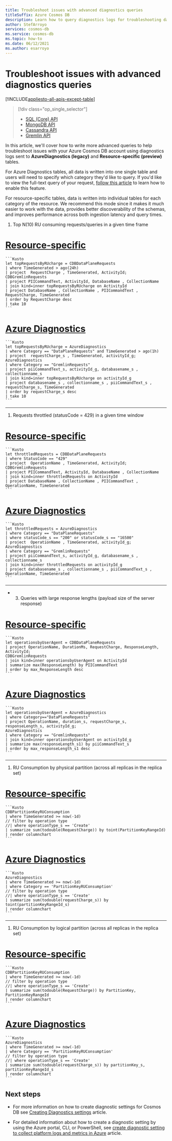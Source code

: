 ```yaml
---
title: Troubleshoot issues with advanced diagnostics queries
titleSuffix: Azure Cosmos DB
description: Learn how to query diagnostics logs for troubleshooting data stored in Azure Cosmos DB
author: StefArroyo
services: cosmos-db
ms.service: cosmos-db
ms.topic: how-to
ms.date: 06/12/2021
ms.author: esarroyo 
---
```


# Troubleshoot issues with advanced diagnostics queries

[!INCLUDE[appliesto-all-apis-except-table](includes/appliesto-all-apis-except-table.md)]

> [!div class="op_single_selector"]
> * [SQL (Core) API](cosmos-db-advanced-queries.md)
> * [MongoDB API](queries-mongo.md)
> * [Cassandra API](queries-cassandra.md)
> * [Gremlin API](queries-gremlin.md)
>

In this article, we'll cover how to write more advanced queries to help troubleshoot issues with your Azure Cosmos DB account using diagnostics logs sent to **AzureDiagnostics (legacy)** and **Resource-specific (preview)** tables.

For Azure Diagnostics tables, all data is written into one single table and users will need to specify which category they'd like to query. If you'd like to view the full-text query of your request, [follow this article](cosmosdb-monitor-resource-logs.md#full-text-query) to learn how to enable this feature.

For resource-specific tables, data is written into individual tables for each category of the resource. We recommend this mode since it makes it much easier to work with the data, provides better discoverability of the schemas, and improves performance across both ingestion latency and query times.

1. Top N(10) RU consuming requests/queries in a given time frame

# [Resource-specific](#tab/resource-specific)

    ```Kusto
    let topRequestsByRUcharge = CDBDataPlaneRequests 
    | where TimeGenerated > ago(24h)
    | project  RequestCharge , TimeGenerated, ActivityId;
    CDBGremlinRequests
    | project PIICommandText, ActivityId, DatabaseName , CollectionName
    | join kind=inner topRequestsByRUcharge on ActivityId
    | project DatabaseName , CollectionName , PIICommandText , RequestCharge, TimeGenerated
    | order by RequestCharge desc
    | take 10
    ```
# [Azure Diagnostics](#tab/azure-diagnostics)

    ```Kusto
    let topRequestsByRUcharge = AzureDiagnostics
    | where Category == "DataPlaneRequests" and TimeGenerated > ago(1h)
    | project  requestCharge_s , TimeGenerated, activityId_g;
    AzureDiagnostics
    | where Category == "GremlinRequests"
    | project piiCommandText_s, activityId_g, databasename_s , collectionname_s
    | join kind=inner topRequestsByRUcharge on activityId_g
    | project databasename_s , collectionname_s , piiCommandText_s , requestCharge_s, TimeGenerated
    | order by requestCharge_s desc
    | take 10
    ```    
---

1. Requests throttled (statusCode = 429) in a given time window 

# [Resource-specific](#tab/resource-specific)
    ```Kusto
    let throttledRequests = CDBDataPlaneRequests
    | where StatusCode == "429"
    | project  OperationName , TimeGenerated, ActivityId;
    CDBGremlinRequests
    | project PIICommandText, ActivityId, DatabaseName , CollectionName
    | join kind=inner throttledRequests on ActivityId
    | project DatabaseName , CollectionName , PIICommandText , OperationName, TimeGenerated
    ```
# [Azure Diagnostics](#tab/azure-diagnostics)
    ```Kusto
    let throttledRequests = AzureDiagnostics
    | where Category == "DataPlaneRequests"
    | where statusCode_s == "200" or statusCode_s == "16500" 
    | project  OperationName , TimeGenerated, activityId_g;
    AzureDiagnostics
    | where Category == "GremlinRequests"
    | project piiCommandText_s, activityId_g, databasename_s , collectionname_s
    | join kind=inner throttledRequests on activityId_g
    | project databasename_s , collectionname_s , piiCommandText_s , OperationName, TimeGenerated
    ```    
---

- 3. Queries with large response lengths (payload size of the server response)

# [Resource-specific](#tab/resource-specific)
    ```Kusto
    let operationsbyUserAgent = CDBDataPlaneRequests
    | project OperationName, DurationMs, RequestCharge, ResponseLength, ActivityId;
    CDBGremlinRequests
    | join kind=inner operationsbyUserAgent on ActivityId
    | summarize max(ResponseLength) by PIICommandText
    | order by max_ResponseLength desc
    ```
# [Azure Diagnostics](#tab/azure-diagnostics)
    ```Kusto
    let operationsbyUserAgent = AzureDiagnostics
    | where Category=="DataPlaneRequests"
    | project OperationName, duration_s, requestCharge_s, responseLength_s, activityId_g;
    AzureDiagnostics
    | where Category == "GremlinRequests"
    | join kind=inner operationsbyUserAgent on activityId_g
    | summarize max(responseLength_s1) by piiCommandText_s
    | order by max_responseLength_s1 desc
    ```    
---

1. RU Consumption by physical partition (across all replicas in the replica set)

# [Resource-specific](#tab/resource-specific)
    ```Kusto
    CDBPartitionKeyRUConsumption
    | where TimeGenerated >= now(-1d)
    // filter by operation type
    //| where operationType_s == 'Create'
    | summarize sum(todouble(RequestCharge)) by toint(PartitionKeyRangeId)
    | render columnchart
    ```
# [Azure Diagnostics](#tab/azure-diagnostics)
    ```Kusto
    AzureDiagnostics
    | where TimeGenerated >= now(-1d)
    | where Category == 'PartitionKeyRUConsumption'
    // filter by operation type
    //| where operationType_s == 'Create'
    | summarize sum(todouble(requestCharge_s)) by toint(partitionKeyRangeId_s)
    | render columnchart  
    ```    
---

1. RU Consumption by logical partition (across all replicas in the replica set)

# [Resource-specific](#tab/resource-specific)
    ```Kusto
    CDBPartitionKeyRUConsumption
    | where TimeGenerated >= now(-1d)
    // filter by operation type
    //| where operationType_s == 'Create'
    | summarize sum(todouble(RequestCharge)) by PartitionKey, PartitionKeyRangeId
    | render columnchart  
    ```
# [Azure Diagnostics](#tab/azure-diagnostics)
    ```Kusto
    AzureDiagnostics
    | where TimeGenerated >= now(-1d)
    | where Category == 'PartitionKeyRUConsumption'
    // filter by operation type
    //| where operationType_s == 'Create'
    | summarize sum(todouble(requestCharge_s)) by partitionKey_s, partitionKeyRangeId_s
    | render columnchart  
    ```

## Next steps
* For more information on how to create diagnostic settings for Cosmos DB see [Creating Diagnostics settings](cosmosdb-monitor-resource-logs.md) article.

* For detailed information about how to create a diagnostic setting by using the Azure portal, CLI, or PowerShell, see [create diagnostic setting to collect platform logs and metrics in Azure](../azure-monitor/essentials/diagnostic-settings.md) article.